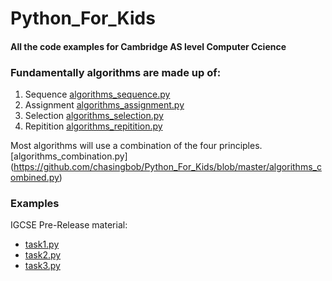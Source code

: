 # Python_For_Kids
#### All the code examples for Cambridge AS level Computer Ccience

### Fundamentally algorithms are made up of: 
1. Sequence [algorithms_sequence.py](https://github.com/chasingbob/Python_For_Kids/blob/master/algorithms_sequence.py)
2. Assignment [algorithms_assignment.py](https://github.com/chasingbob/Python_For_Kids/blob/master/algorithms_assignment.py)
3. Selection [algorithms_selection.py](https://github.com/chasingbob/Python_For_Kids/blob/master/algorithms_selection.py)
4. Repitition [algorithms_repitition.py](https://github.com/chasingbob/Python_For_Kids/blob/master/algorithms_repitition.py)

Most algorithms will use a combination of the four principles. [algorithms_combination.py] (https://github.com/chasingbob/Python_For_Kids/blob/master/algorithms_combined.py)

### Examples
IGCSE Pre-Release material: 
* [task1.py](https://github.com/chasingbob/Python_For_Kids/blob/master/task1.py) 
* [task2.py](https://github.com/chasingbob/Python_For_Kids/blob/master/task2.py) 
* [task3.py](https://github.com/chasingbob/Python_For_Kids/blob/master/task3.py) 


